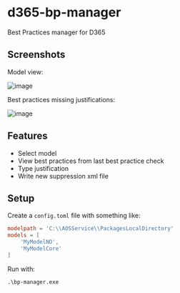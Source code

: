 # d365-bp-manager
Best Practices manager for D365

## Screenshots

Model view:

![image](https://github.com/palantus/d365-bp-manager/assets/819342/07d3b36f-8a21-497f-9b83-c0c7d13bf270)

Best practices missing justifications:

![image](https://github.com/palantus/d365-bp-manager/assets/819342/a9a0831b-c984-4160-b87e-53940be77c48)

## Features

* Select model
* View best practices from last best practice check
* Type justification
* Write new suppression xml file

## Setup

Create a `config.toml` file with something like:

```toml
modelpath = 'C:\\AOSService\\PackagesLocalDirectory'
models = [
	'MyModelNO', 
	'MyModelCore'
]
```

Run with:
```
.\bp-manager.exe
```
